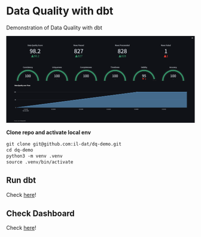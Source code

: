 # Data Quality with dbt
Demonstration of Data Quality with dbt

![Streamlit dashboard](https://raw.githubusercontent.com/il-dat/dq-demo/main/assets/simple-dashboard.png)

**Clone repo and activate local env**
```
git clone git@github.com:il-dat/dq-demo.git
cd dq-demo
python3 -m venv .venv
source .venv/bin/activate
```

## Run dbt
Check [here](/dbt/README.md)!

## Check Dashboard
Check [here](/dashboard/README.md)!